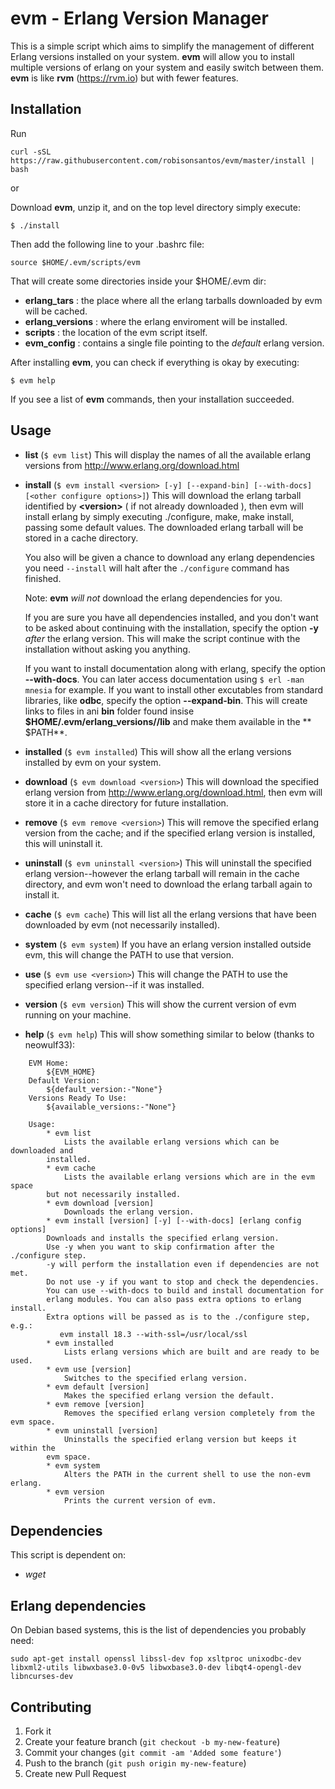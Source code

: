 # evm - Erlang Version Manager

This is a simple script which aims to simplify the management of different Erlang versions installed on your system. **evm** will allow you to install multiple versions of erlang on your system and easily switch between them. **evm** is like **rvm** (<https://rvm.io>) but with fewer features.

## Installation

Run

`curl -sSL https://raw.githubusercontent.com/robisonsantos/evm/master/install | bash`

or

Download **evm**, unzip it, and on the top level directory simply execute:

    $ ./install

Then add the following line to your .bashrc file:

    source $HOME/.evm/scripts/evm

That will create some directories inside your $HOME/.evm dir:

- **erlang_tars** : the place where all the erlang tarballs downloaded by evm will be cached.
- **erlang_versions** : where the erlang enviroment will be installed.
- **scripts** : the location of the evm script itself.
- **evm_config** : contains a single file pointing to the _default_ erlang version.

After installing **evm**, you can check if everything is okay by executing:

    $ evm help

If you see a list of **evm** commands, then your installation succeeded.

## Usage

- **list** (`$ evm list`)
    This will display the names of all the available erlang versions from <http://www.erlang.org/download.html>

- **install** (`$ evm install <version> [-y] [--expand-bin] [--with-docs] [<other configure options>]`)
    This will download the erlang tarball identified by **\<version\>** ( if not already downloaded ), then evm will install erlang by simply executing ./configure, make, make install, passing some default values.  The downloaded erlang tarball will be stored in a cache directory.

    You also will be given a chance to download any erlang dependencies you need `--install` will halt after the `./configure` command has finished.

    Note: **evm** *will not* download the erlang dependencies for you.
    
    If you are sure you have all dependencies installed, and you don't want to be asked about continuing with the installation, specify the option **-y** *after* the erlang version. This will make the script continue with the installation without asking you anything.
    
   If you want to install documentation along with erlang, specify the option **--with-docs**. You can later access documentation using `$ erl -man mnesia` for example.
   If you want to install other excutables from standard libraries, like **odbc**, specify the option **--expand-bin**. This will create links to files in ani **bin** folder found insise **$HOME/.evm/erlang_versions/<version>/lib** and make them available in the ** $PATH**.
- **installed** (`$ evm installed`)
    This will show all the erlang versions installed by evm on your system.

- **download** (`$ evm download <version>`)
    This will download the specified erlang version from <http://www.erlang.org/download.html>, then evm will store it in a cache directory for future installation.

- **remove** (`$ evm remove <version>`)
    This will remove the specified erlang version from the cache; and if the specified erlang version is installed, this will uninstall it.

- **uninstall** (`$ evm uninstall <version>`)
    This will uninstall the specified erlang version--however the erlang tarball will remain in the cache directory, and evm won't need to download the erlang tarball again to install it.

- **cache** (`$ evm cache`)
    This will list all the erlang versions that have been downloaded by evm (not necessarily installed).

- **system** (`$ evm system`)
    If you have an erlang version installed outside evm, this will change the PATH to use that version.

- **use** (`$ evm use <version>`)
    This will change the PATH to use the specified erlang version--if it was installed.

- **version** (`$ evm version`)
    This will show the current version of evm running on your machine.

- **help** (`$ evm help`)
    This will show something similar to below (thanks to neowulf33):

```
    EVM Home:
        ${EVM_HOME}
    Default Version:
        ${default_version:-"None"}
    Versions Ready To Use:
        ${available_versions:-"None"}

    Usage:
        * evm list
            Lists the available erlang versions which can be downloaded and 
	    installed.
        * evm cache
            Lists the available erlang versions which are in the evm space 
	    but not necessarily installed.
        * evm download [version]
            Downloads the erlang version.
        * evm install [version] [-y] [--with-docs] [erlang config options]
	    Downloads and installs the specified erlang version.
	    Use -y when you want to skip confirmation after the ./configure step.
	    -y will perform the installation even if dependencies are not met.
	    Do not use -y if you want to stop and check the dependencies.  
	    You can use --with-docs to build and install documentation for
	    erlang modules. You can also pass extra options to erlang install.
	    Extra options will be passed as is to the ./configure step, e.g.:
		   evm install 18.3 --with-ssl=/usr/local/ssl
        * evm installed
            Lists erlang versions which are built and are ready to be used.
        * evm use [version]
            Switches to the specified erlang version.
        * evm default [version]
            Makes the specified erlang version the default.
        * evm remove [version]
            Removes the specified erlang version completely from the evm space.
        * evm uninstall [version]
            Uninstalls the specified erlang version but keeps it within the 
	    evm space.
        * evm system
            Alters the PATH in the current shell to use the non-evm erlang.
        * evm version
            Prints the current version of evm.
```


## Dependencies

This script is dependent on:

- *wget*

## Erlang dependencies

On Debian based systems, this is the list of dependencies you probably need:

   `sudo apt-get install openssl libssl-dev fop xsltproc unixodbc-dev libxml2-utils libwxbase3.0-0v5 libwxbase3.0-dev libqt4-opengl-dev libncurses-dev`

## Contributing

1. Fork it
2. Create your feature branch (`git checkout -b my-new-feature`)
3. Commit your changes (`git commit -am 'Added some feature'`)
4. Push to the branch (`git push origin my-new-feature`)
5. Create new Pull Request
